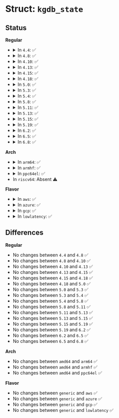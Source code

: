 # Struct: <code>kgdb_state</code>

## Status
<b>Regular</b>
<ul>
<li>
<details>
<summary>In <code>4.4</code>: ✅</summary>

```c
struct kgdb_state {
    int ex_vector;
    int signo;
    int err_code;
    int cpu;
    int pass_exception;
    long unsigned int thr_query;
    long unsigned int threadid;
    long int kgdb_usethreadid;
    struct pt_regs *linux_regs;
    atomic_t *send_ready;
};
```
</details>
</li>
<li>
<details>
<summary>In <code>4.8</code>: ✅</summary>

```c
struct kgdb_state {
    int ex_vector;
    int signo;
    int err_code;
    int cpu;
    int pass_exception;
    long unsigned int thr_query;
    long unsigned int threadid;
    long int kgdb_usethreadid;
    struct pt_regs *linux_regs;
    atomic_t *send_ready;
};
```
</details>
</li>
<li>
<details>
<summary>In <code>4.10</code>: ✅</summary>

```c
struct kgdb_state {
    int ex_vector;
    int signo;
    int err_code;
    int cpu;
    int pass_exception;
    long unsigned int thr_query;
    long unsigned int threadid;
    long int kgdb_usethreadid;
    struct pt_regs *linux_regs;
    atomic_t *send_ready;
};
```
</details>
</li>
<li>
<details>
<summary>In <code>4.13</code>: ✅</summary>

```c
struct kgdb_state {
    int ex_vector;
    int signo;
    int err_code;
    int cpu;
    int pass_exception;
    long unsigned int thr_query;
    long unsigned int threadid;
    long int kgdb_usethreadid;
    struct pt_regs *linux_regs;
    atomic_t *send_ready;
};
```
</details>
</li>
<li>
<details>
<summary>In <code>4.15</code>: ✅</summary>

```c
struct kgdb_state {
    int ex_vector;
    int signo;
    int err_code;
    int cpu;
    int pass_exception;
    long unsigned int thr_query;
    long unsigned int threadid;
    long int kgdb_usethreadid;
    struct pt_regs *linux_regs;
    atomic_t *send_ready;
};
```
</details>
</li>
<li>
<details>
<summary>In <code>4.18</code>: ✅</summary>

```c
struct kgdb_state {
    int ex_vector;
    int signo;
    int err_code;
    int cpu;
    int pass_exception;
    long unsigned int thr_query;
    long unsigned int threadid;
    long int kgdb_usethreadid;
    struct pt_regs *linux_regs;
    atomic_t *send_ready;
};
```
</details>
</li>
<li>
<details>
<summary>In <code>5.0</code>: ✅</summary>

```c
struct kgdb_state {
    int ex_vector;
    int signo;
    int err_code;
    int cpu;
    int pass_exception;
    long unsigned int thr_query;
    long unsigned int threadid;
    long int kgdb_usethreadid;
    struct pt_regs *linux_regs;
    atomic_t *send_ready;
};
```
</details>
</li>
<li>
<details>
<summary>In <code>5.3</code>: ✅</summary>

```c
struct kgdb_state {
    int ex_vector;
    int signo;
    int err_code;
    int cpu;
    int pass_exception;
    long unsigned int thr_query;
    long unsigned int threadid;
    long int kgdb_usethreadid;
    struct pt_regs *linux_regs;
    atomic_t *send_ready;
};
```
</details>
</li>
<li>
<details>
<summary>In <code>5.4</code>: ✅</summary>

```c
struct kgdb_state {
    int ex_vector;
    int signo;
    int err_code;
    int cpu;
    int pass_exception;
    long unsigned int thr_query;
    long unsigned int threadid;
    long int kgdb_usethreadid;
    struct pt_regs *linux_regs;
    atomic_t *send_ready;
};
```
</details>
</li>
<li>
<details>
<summary>In <code>5.8</code>: ✅</summary>

```c
struct kgdb_state {
    int ex_vector;
    int signo;
    int err_code;
    int cpu;
    int pass_exception;
    long unsigned int thr_query;
    long unsigned int threadid;
    long int kgdb_usethreadid;
    struct pt_regs *linux_regs;
    atomic_t *send_ready;
};
```
</details>
</li>
<li>
<details>
<summary>In <code>5.11</code>: ✅</summary>

```c
struct kgdb_state {
    int ex_vector;
    int signo;
    int err_code;
    int cpu;
    int pass_exception;
    long unsigned int thr_query;
    long unsigned int threadid;
    long int kgdb_usethreadid;
    struct pt_regs *linux_regs;
    atomic_t *send_ready;
};
```
</details>
</li>
<li>
<details>
<summary>In <code>5.13</code>: ✅</summary>

```c
struct kgdb_state {
    int ex_vector;
    int signo;
    int err_code;
    int cpu;
    int pass_exception;
    long unsigned int thr_query;
    long unsigned int threadid;
    long int kgdb_usethreadid;
    struct pt_regs *linux_regs;
    atomic_t *send_ready;
};
```
</details>
</li>
<li>
<details>
<summary>In <code>5.15</code>: ✅</summary>

```c
struct kgdb_state {
    int ex_vector;
    int signo;
    int err_code;
    int cpu;
    int pass_exception;
    long unsigned int thr_query;
    long unsigned int threadid;
    long int kgdb_usethreadid;
    struct pt_regs *linux_regs;
    atomic_t *send_ready;
};
```
</details>
</li>
<li>
<details>
<summary>In <code>5.19</code>: ✅</summary>

```c
struct kgdb_state {
    int ex_vector;
    int signo;
    int err_code;
    int cpu;
    int pass_exception;
    long unsigned int thr_query;
    long unsigned int threadid;
    long int kgdb_usethreadid;
    struct pt_regs *linux_regs;
    atomic_t *send_ready;
};
```
</details>
</li>
<li>
<details>
<summary>In <code>6.2</code>: ✅</summary>

```c
struct kgdb_state {
    int ex_vector;
    int signo;
    int err_code;
    int cpu;
    int pass_exception;
    long unsigned int thr_query;
    long unsigned int threadid;
    long int kgdb_usethreadid;
    struct pt_regs *linux_regs;
    atomic_t *send_ready;
};
```
</details>
</li>
<li>
<details>
<summary>In <code>6.5</code>: ✅</summary>

```c
struct kgdb_state {
    int ex_vector;
    int signo;
    int err_code;
    int cpu;
    int pass_exception;
    long unsigned int thr_query;
    long unsigned int threadid;
    long int kgdb_usethreadid;
    struct pt_regs *linux_regs;
    atomic_t *send_ready;
};
```
</details>
</li>
<li>
<details>
<summary>In <code>6.8</code>: ✅</summary>

```c
struct kgdb_state {
    int ex_vector;
    int signo;
    int err_code;
    int cpu;
    int pass_exception;
    long unsigned int thr_query;
    long unsigned int threadid;
    long int kgdb_usethreadid;
    struct pt_regs *linux_regs;
    atomic_t *send_ready;
};
```
</details>
</li>
</ul>
<b>Arch</b>
<ul>
<li>
<details>
<summary>In <code>arm64</code>: ✅</summary>

```c
struct kgdb_state {
    int ex_vector;
    int signo;
    int err_code;
    int cpu;
    int pass_exception;
    long unsigned int thr_query;
    long unsigned int threadid;
    long int kgdb_usethreadid;
    struct pt_regs *linux_regs;
    atomic_t *send_ready;
};
```
</details>
</li>
<li>
<details>
<summary>In <code>armhf</code>: ✅</summary>

```c
struct kgdb_state {
    int ex_vector;
    int signo;
    int err_code;
    int cpu;
    int pass_exception;
    long unsigned int thr_query;
    long unsigned int threadid;
    long int kgdb_usethreadid;
    struct pt_regs *linux_regs;
    atomic_t *send_ready;
};
```
</details>
</li>
<li>
<details>
<summary>In <code>ppc64el</code>: ✅</summary>

```c
struct kgdb_state {
    int ex_vector;
    int signo;
    int err_code;
    int cpu;
    int pass_exception;
    long unsigned int thr_query;
    long unsigned int threadid;
    long int kgdb_usethreadid;
    struct pt_regs *linux_regs;
    atomic_t *send_ready;
};
```
</details>
</li>
<li>
In <code>riscv64</code>: Absent ⚠️
</li>
</ul>
<b>Flavor</b>
<ul>
<li>
<details>
<summary>In <code>aws</code>: ✅</summary>

```c
struct kgdb_state {
    int ex_vector;
    int signo;
    int err_code;
    int cpu;
    int pass_exception;
    long unsigned int thr_query;
    long unsigned int threadid;
    long int kgdb_usethreadid;
    struct pt_regs *linux_regs;
    atomic_t *send_ready;
};
```
</details>
</li>
<li>
<details>
<summary>In <code>azure</code>: ✅</summary>

```c
struct kgdb_state {
    int ex_vector;
    int signo;
    int err_code;
    int cpu;
    int pass_exception;
    long unsigned int thr_query;
    long unsigned int threadid;
    long int kgdb_usethreadid;
    struct pt_regs *linux_regs;
    atomic_t *send_ready;
};
```
</details>
</li>
<li>
<details>
<summary>In <code>gcp</code>: ✅</summary>

```c
struct kgdb_state {
    int ex_vector;
    int signo;
    int err_code;
    int cpu;
    int pass_exception;
    long unsigned int thr_query;
    long unsigned int threadid;
    long int kgdb_usethreadid;
    struct pt_regs *linux_regs;
    atomic_t *send_ready;
};
```
</details>
</li>
<li>
<details>
<summary>In <code>lowlatency</code>: ✅</summary>

```c
struct kgdb_state {
    int ex_vector;
    int signo;
    int err_code;
    int cpu;
    int pass_exception;
    long unsigned int thr_query;
    long unsigned int threadid;
    long int kgdb_usethreadid;
    struct pt_regs *linux_regs;
    atomic_t *send_ready;
};
```
</details>
</li>
</ul>

## Differences
<b>Regular</b>
<ul>
<li>
No changes between <code>4.4</code> and <code>4.8</code> ✅
</li>
<li>
No changes between <code>4.8</code> and <code>4.10</code> ✅
</li>
<li>
No changes between <code>4.10</code> and <code>4.13</code> ✅
</li>
<li>
No changes between <code>4.13</code> and <code>4.15</code> ✅
</li>
<li>
No changes between <code>4.15</code> and <code>4.18</code> ✅
</li>
<li>
No changes between <code>4.18</code> and <code>5.0</code> ✅
</li>
<li>
No changes between <code>5.0</code> and <code>5.3</code> ✅
</li>
<li>
No changes between <code>5.3</code> and <code>5.4</code> ✅
</li>
<li>
No changes between <code>5.4</code> and <code>5.8</code> ✅
</li>
<li>
No changes between <code>5.8</code> and <code>5.11</code> ✅
</li>
<li>
No changes between <code>5.11</code> and <code>5.13</code> ✅
</li>
<li>
No changes between <code>5.13</code> and <code>5.15</code> ✅
</li>
<li>
No changes between <code>5.15</code> and <code>5.19</code> ✅
</li>
<li>
No changes between <code>5.19</code> and <code>6.2</code> ✅
</li>
<li>
No changes between <code>6.2</code> and <code>6.5</code> ✅
</li>
<li>
No changes between <code>6.5</code> and <code>6.8</code> ✅
</li>
</ul>
<b>Arch</b>
<ul>
<li>
No changes between <code>amd64</code> and <code>arm64</code> ✅
</li>
<li>
No changes between <code>amd64</code> and <code>armhf</code> ✅
</li>
<li>
No changes between <code>amd64</code> and <code>ppc64el</code> ✅
</li>
</ul>
<b>Flavor</b>
<ul>
<li>
No changes between <code>generic</code> and <code>aws</code> ✅
</li>
<li>
No changes between <code>generic</code> and <code>azure</code> ✅
</li>
<li>
No changes between <code>generic</code> and <code>gcp</code> ✅
</li>
<li>
No changes between <code>generic</code> and <code>lowlatency</code> ✅
</li>
</ul>
